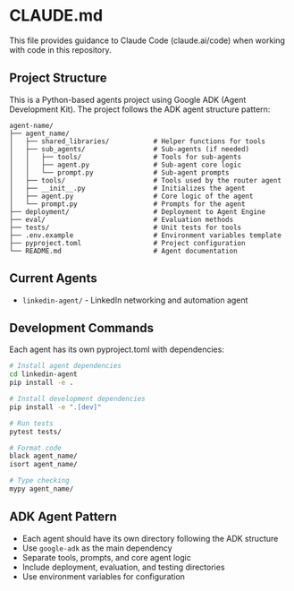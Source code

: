 # CLAUDE.md

This file provides guidance to Claude Code (claude.ai/code) when working with code in this repository.

## Project Structure

This is a Python-based agents project using Google ADK (Agent Development Kit). The project follows the ADK agent structure pattern:

```
agent-name/
├── agent_name/
│   ├── shared_libraries/           # Helper functions for tools
│   ├── sub_agents/                 # Sub-agents (if needed)
│   │   ├── tools/                  # Tools for sub-agents
│   │   ├── agent.py                # Sub-agent core logic
│   │   └── prompt.py               # Sub-agent prompts
│   ├── tools/                      # Tools used by the router agent
│   ├── __init__.py                 # Initializes the agent
│   ├── agent.py                    # Core logic of the agent
│   └── prompt.py                   # Prompts for the agent
├── deployment/                     # Deployment to Agent Engine
├── eval/                           # Evaluation methods
├── tests/                          # Unit tests for tools
├── .env.example                    # Environment variables template
├── pyproject.toml                  # Project configuration
└── README.md                       # Agent documentation
```

## Current Agents

- `linkedin-agent/` - LinkedIn networking and automation agent

## Development Commands

Each agent has its own pyproject.toml with dependencies:

```bash
# Install agent dependencies
cd linkedin-agent
pip install -e .

# Install development dependencies
pip install -e ".[dev]"

# Run tests
pytest tests/

# Format code
black agent_name/
isort agent_name/

# Type checking
mypy agent_name/
```

## ADK Agent Pattern

- Each agent should have its own directory following the ADK structure
- Use `google-adk` as the main dependency
- Separate tools, prompts, and core agent logic
- Include deployment, evaluation, and testing directories
- Use environment variables for configuration